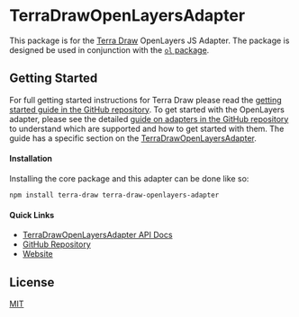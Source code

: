 # TerraDrawOpenLayersAdapter

This package is for the [Terra Draw](https://www.github.com/JamesLMilner/terra-draw) OpenLayers JS Adapter. The package is designed be used in conjunction with the [`ol` package](https://www.npmjs.com/package/ol).

## Getting Started

For full getting started instructions for Terra Draw please read the [getting started guide in the GitHub repository](https://github.com/JamesLMilner/terra-draw/blob/main/guides/1.GETTING_STARTED.md). To get started with the OpenLayers adapter, please see the detailed [guide on adapters in the GitHub repository](https://github.com/JamesLMilner/terra-draw/blob/main/guides/3.ADAPTERS.md) to understand which are supported and how to get started with them. The guide has a specific section on the [TerraDrawOpenLayersAdapter](https://github.com/JamesLMilner/terra-draw/blob/main/guides/3.ADAPTERS.md#openlayers).


#### Installation

Installing the core package and this adapter can be done like so:

```shell
npm install terra-draw terra-draw-openlayers-adapter
```

#### Quick Links

* [TerraDrawOpenLayersAdapter API Docs](https://jameslmilner.github.io/terra-draw/classes/terra_draw_openlayers_adapter.TerraDrawOpenLayersAdapter.html)
* [GitHub Repository](https://www.github.com/JamesLMilner/terra-draw)
* [Website](https://terradraw.io)

## License 

[MIT](https://github.com/JamesLMilner/terra-draw/blob/main/LICENSE)
